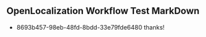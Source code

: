 ## OpenLocalization Workflow Test MarkDown
* 8693b457-98eb-48fd-8bdd-33e79fde6480 thanks!

<!--HONumber=Aug16_HO4-->


